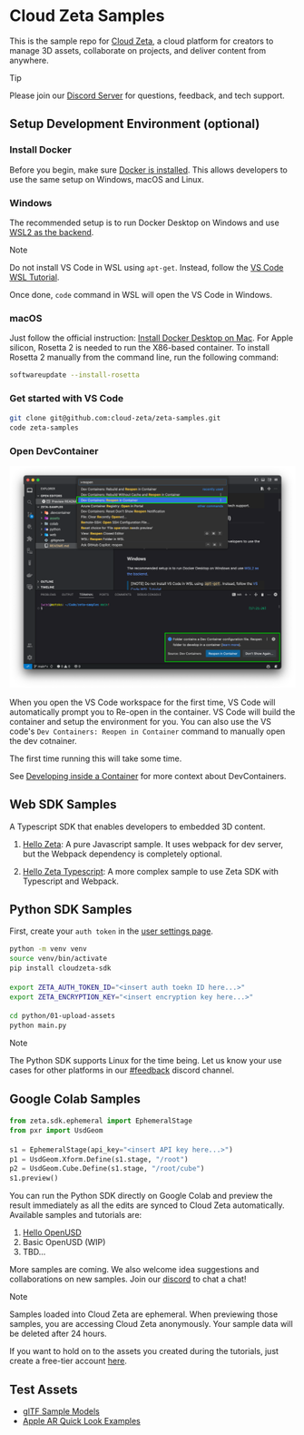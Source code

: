 # Cloud Zeta Samples

This is the sample repo for [Cloud Zeta](https://cloudzeta.com), a cloud platform for creators to
manage 3D assets, collaborate on projects, and deliver content from anywhere.

> [!TIP]
>
> Please join our [Discord Server](https://discord.gg/kyTzU2rxYN) for questions, feedback, and tech
> support.

## Setup Development Environment (optional)

<a name="docker"></a>
### Install Docker

Before you begin, make sure [Docker is installed](https://docs.docker.com/get-docker/). This allows
developers to use the same setup on Windows, macOS and Linux.

### Windows

The recommended setup is to run Docker Desktop on Windows and use
[WSL2 as the backend](https://docs.docker.com/desktop/windows/wsl/).

> [!NOTE]
> Do not install VS Code in WSL using `apt-get`. Instead, follow the [VS Code WSL Tutorial](
> https://code.visualstudio.com/docs/remote/wsl-tutorial).
>
> Once done, `code` command in WSL will open the VS Code in Windows.

### macOS

Just follow the official instruction:
[Install Docker Desktop on Mac](https://docs.docker.com/desktop/install/mac-install/). For Apple
silicon, Rosetta 2 is needed to run the X86-based container. To install Rosetta 2 manually from the
command line, run the following command:

```bash
softwareupdate --install-rosetta
```

### Get started with VS Code
```bash
git clone git@github.com:cloud-zeta/zeta-samples.git
code zeta-samples
```

### Open DevContainer

![Dev Containers: Reopen in Container](assets/devcontainer.png)

When you open the VS Code workspace for the first time, VS Code will automatically prompt you
to Re-open in the container. VS Code will build the container and setup the environment for you.
You can also use the VS code's `Dev Containers: Reopen in Container` command to manually open the
dev cotnainer.

The first time running this will take some time.

See [Developing inside a Container](https://code.visualstudio.com/docs/devcontainers/containers)
for more context about DevContainers.

## Web SDK Samples

A Typescript SDK that enables developers to embedded 3D content.

1. [Hello Zeta](./web/01-hello-zeta/): A pure Javascript sample. It uses webpack for dev server,
but the Webpack dependency is completely optional.

2. [Hello Zeta Typescript](./web/02-hello-zeta-ts/): A more complex sample to use Zeta SDK with
Typescript and Webpack.

## Python SDK Samples

First, create your `auth token` in the [user settings page](https://cloudzeta.com/settings).

```bash
python -m venv venv
source venv/bin/activate
pip install cloudzeta-sdk

export ZETA_AUTH_TOKEN_ID="<insert auth toekn ID here...>"
export ZETA_ENCRYPTION_KEY="<insert encryption key here...>"

cd python/01-upload-assets
python main.py
```

> [!NOTE]
>
>   The Python SDK supports Linux for the time being. Let us know your use cases for other
>   platforms in our [#feedback](https://discord.gg/fTm52c2Rfm) discord channel.

## Google Colab Samples

```python
from zeta.sdk.ephemeral import EphemeralStage
from pxr import UsdGeom

s1 = EphemeralStage(api_key="<insert API key here...>")
p1 = UsdGeom.Xform.Define(s1.stage, "/root")
p2 = UsdGeom.Cube.Define(s1.stage, "/root/cube")
s1.preview()
```

You can run the Python SDK directly on Google Colab and preview the result immediately as all the
edits are synced to Cloud Zeta automatically. Available samples and tutorials are:

1. [Hello OpenUSD](./colab/01-hello-openusd.ipynb)
2. Basic OpenUSD (WIP)
3. TBD...

More samples are coming. We also welcome idea suggestions and collaborations on new samples. Join
our [discord](https://discord.gg/kyTzU2rxYN) to chat a chat!

> [!NOTE]
>
> Samples loaded into Cloud Zeta are ephemeral. When previewing those samples, you are accessing
> Cloud Zeta anonymously. Your sample data will be deleted after 24 hours.
>
> If you want to hold on to the assets you created during the tutorials, just create a free-tier
> account [here](https://cloudzeta.com/login).

## Test Assets

- [glTF Sample Models](https://github.com/KhronosGroup/glTF-Sample-Models)
- [Apple AR Quick Look Examples](https://developer.apple.com/augmented-reality/quick-look)

